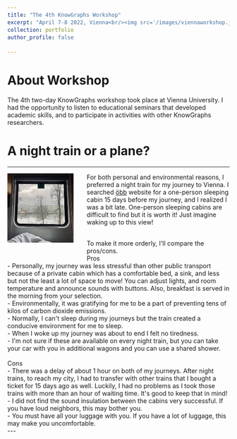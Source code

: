 ```yaml
---
title: "The 4th KnowGraphs Workshop"
excerpt: "April 7-8 2022, Vienna<br/><img src='/images/viennaworkshop.jpg'>"
collection: portfolio
author_profile: false

---
```


About Workshop
===

The 4th two-day KnowGraphs workshop took place at Vienna University. I had the opportunity to listen to educational seminars that developed academic skills, and to participate in activities with other KnowGraphs researchers.

A night train or a plane?
===

---
<div>
  <img style="width: 150px; margin: 0 30px 30px 0; float: left;" src="/images/train.jpg"/>
  <div style="display: inline;">
    <p> For both personal and environmental reasons, I preferred a night train for my journey to Vienna. I searched <a href="https://www.nightjet.com/en/">öbb</a> website for a one-person sleeping cabin 15 days before my journey, and I realized I was a bit late. One-person sleeping cabins are difficult to find but it is worth it! Just imagine waking up to this view! </p>
  </div>
</div>
<br/>
<div>
To make it more orderly, I'll compare the pros/cons.
<br/>
Pros
<br/>
- Personally, my journey was less stressful than other public transport because of a private cabin which has a comfortable bed, a sink, and less but not the least a lot of space to move! You can adjust lights, and room temperature and announce sounds with buttons. Also, breakfast is served in the morning from your selection.<br/>
- Environmentally, it was gratifying for me to be a part of preventing tens of kilos of carbon dioxide emissions.<br/> 
- Normally, I can't sleep during my journeys but the train created a conducive environment for me to sleep.<br/>
- When I woke up my journey was about to end I felt no tiredness.<br/>
- I'm not sure if these are available on every night train, but you can take your car with you in additional wagons and you can use a shared shower.<br/>
<br/>
Cons
<br/>
- There was a delay of about 1 hour on both of my journeys. After night trains, to reach my city, I had to transfer with other trains that I bought a ticket for 15 days ago as well. Luckily, I had no problems as I took those trains with more than an hour of waiting time. It's good to keep that in mind!<br/>
- I did not find the sound insulation between the cabins very successful. If you have loud neighbors, this may bother you.<br/>
- You must have all your luggage with you. If you have a lot of luggage, this may make you uncomfortable.
</div>
---
 